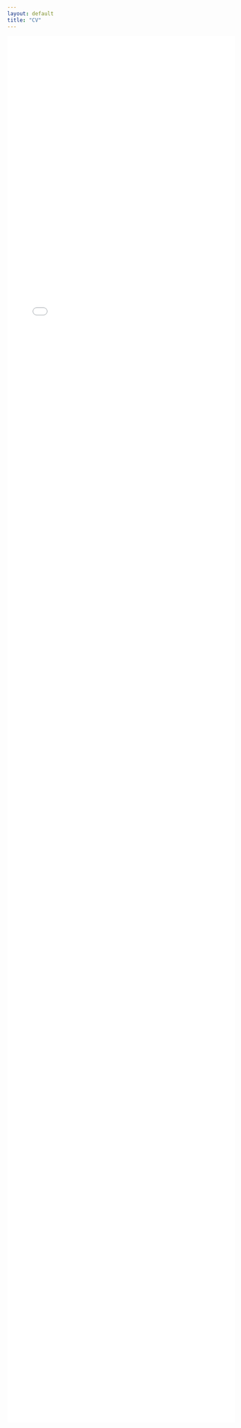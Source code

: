 ```yaml
---
layout: default
title: "CV"
---
```


<iframe src="mattdallas-cv-2025.pdf" style="min-width: 55vw; min-height: 80vh; border: none; margin-right: 20px"> 
    This browser does not support PDFs. Please download the file <a href="/assets/CV.pdf">here</a>.
</iframe>
